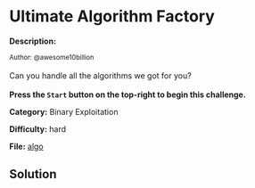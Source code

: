 # Ultimate Algorithm Factory

**Description:**

<small>Author: @awesome10billion</small><br><br>Can you handle all the algorithms we got for you? <br><br> <b>Press the <code>Start</code> button on the top-right to begin this challenge.</b>


**Category:** Binary Exploitation

**Difficulty:** hard

**File:** [algo](algo)

## Solution
